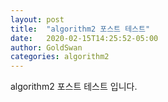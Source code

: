 ```yaml
---
layout: post
title:  "algorithm2 포스트 테스트"
date:   2020-02-15T14:25:52-05:00
author: GoldSwan
categories: algorithm2
---
```


algorithm2 포스트 테스트 입니다.
